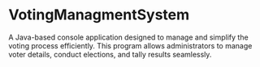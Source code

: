 # VotingManagmentSystem
 A Java-based console application designed to manage and simplify the voting process efficiently. This program allows administrators to manage voter details, conduct elections, and tally results seamlessly.
